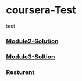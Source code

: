 # coursera-Test
test 
### [Module2-Solution](https://suniljalandhra.github.io/coursera-Test/module3-solution/)
### [Module3-Soltion](https://suniljalandhra.github.io/coursera-Test/module2-solution/)
### [Resturent](https://suniljalandhra.github.io/coursera-Test/resturant/)
